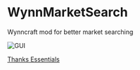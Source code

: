 # WynnMarketSearch
Wynncraft mod for better market searching

![GUI](https://i.imgur.com/8hmKLcp.png)

[Thanks Essentials](https://essential.gg/ "Essentials")
